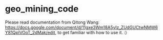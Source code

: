 # geo_mining_code

Please read documentation from Qitong Wang: https://docs.google.com/document/d/11gxe3Wm18A5yIz_ZUdGUCtwNMW6Y81QpIVOoT_2dMak/edit, to get familiar with how to use it. :)

